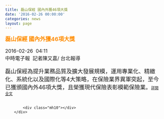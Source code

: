 ```yaml
---
title: 磊山保經 國內外獲46項大獎
date: '2016-02-26 00:00:00'
categories: news
layout: page
---
```


<div class="text">
			<div>
	<div>
		<strong><span style="color: rgb(255, 140, 0);"><span style="font-size: 18px;">磊山保經 國內外獲46項大獎</span></span></strong></div>
	<div>
		&nbsp;</div>
	<div>
		<span style="font-size: 16px; line-height: 1.3;">2016-02-26 &nbsp;04:11</span></div>
	<div>
		<span style="font-size: 16px;"><span style="line-height: 20.8px;">中時電子報</span>&nbsp;&nbsp;記者陳又嘉</span><span style="font-size: 16px;">/ 台北報導 &nbsp;&nbsp;</span></div>
	<div>
		<div>
			&nbsp;</div>
		<div>
			<span style="font-size: 18px;">磊山保經為提升業務品質及擴大發展規模，運用專業化、精緻化、系統化以及國際化等4大策略，在保險業界異軍突起，至今已獲頒國內外46項大獎，且榮獲現代保險表彰模範保險業。</span><a href="http://www.chinatimes.com/newspapers/20160226000355-260208" style="font-size: 9pt;">詳閱全文</a></div>
	</div>
</div>
<div>
	&nbsp;</div>

			<div class="mh10"></div>
		</div>